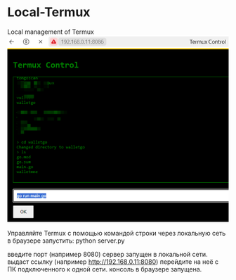 # Local-Termux
Local management of Termux
![](TermuxControl.png)

Управляйте Termux с помощью командой строки через локальную сеть в браузере
запустить: python server.py

введите порт (например 8080)
сервер запущен в локальной сети.
выдаст ссылку (например http://192.168.0.11:8080)
перейдите на неё с ПК подключенного к одной сети.
консоль в браузере запущена.
